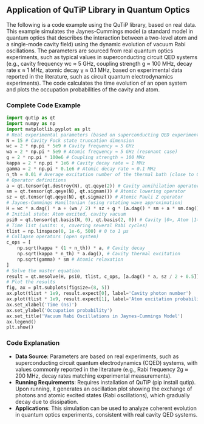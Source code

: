 ## Application of QuTiP Library in Quantum Optics
The following is a code example using the QuTiP library, based on real data. This example simulates the Jaynes-Cummings model (a standard model in quantum optics that describes the interaction between a two-level atom and a single-mode cavity field) using the dynamic evolution of vacuum Rabi oscillations. The parameters are sourced from real quantum optics experiments, such as typical values in superconducting circuit QED systems (e.g., cavity frequency wc ≈ 5 GHz, coupling strength g ≈ 100 MHz, decay rate κ ≈ 1 MHz, atomic decay γ ≈ 0.1 MHz, based on experimental data reported in the literature, such as circuit quantum electrodynamics experiments). The code calculates the time evolution of an open system and plots the occupation probabilities of the cavity and atom.

### Complete Code Example
```python
import qutip as qt
import numpy as np
import matplotlib.pyplot as plt
# Real experimental parameters (based on superconducting QED experiments, units: 2π * Hz)
N = 15 # Cavity Fock state truncation dimension
wc = 2 * np.pi * 5e9 # Cavity frequency ≈ 5 GHz
wa = 2 * np.pi * 5e9 # Atomic frequency ≈ 5 GHz (resonant case)
g = 2 * np.pi * 100e6 # Coupling strength ≈ 100 MHz
kappa = 2 * np.pi * 1e6 # Cavity decay rate ≈ 1 MHz
gamma = 2 * np.pi * 0.1e6 # Atomic decay rate ≈ 0.1 MHz
n_th = 0.01 # Average excitation number of the thermal bath (close to 0 at low temperatures)
# Operator definitions
a = qt.tensor(qt.destroy(N), qt.qeye(2)) # Cavity annihilation operator
sm = qt.tensor(qt.qeye(N), qt.sigmam()) # Atomic lowering operator
sz = qt.tensor(qt.qeye(N), qt.sigmaz()) # Atomic Pauli Z operator
# Jaynes-Cummings Hamiltonian (using rotating wave approximation)
H = wc * a.dag() * a + (wa / 2) * sz + g * (a.dag() * sm + a * sm.dag())
# Initial state: Atom excited, cavity vacuum
psi0 = qt.tensor(qt.basis(N, 0), qt.basis(2, 0)) # Cavity |0>, Atom |1>
# Time list (units: s, covering several Rabi cycles)
tlist = np.linspace(0, 1e-6, 500) # 0 to 1 μs
# Collapse operators (open system)
c_ops = [
    np.sqrt(kappa * (1 + n_th)) * a, # Cavity decay
    np.sqrt(kappa * n_th) * a.dag(), # Cavity thermal excitation
    np.sqrt(gamma) * sm # Atomic relaxation
]
# Solve the master equation
result = qt.mesolve(H, psi0, tlist, c_ops, [a.dag() * a, sz / 2 + 0.5]) # Expectation values: Cavity photon number, atomic excitation probability
# Plot the results
fig, ax = plt.subplots(figsize=(8, 5))
ax.plot(tlist * 1e9, result.expect[0], label='Cavity photon number')
ax.plot(tlist * 1e9, result.expect[1], label='Atom excitation probability')
ax.set_xlabel('Time (ns)')
ax.set_ylabel('Occupation probability')
ax.set_title('Vacuum Rabi Oscillations in Jaynes-Cummings Model')
ax.legend()
plt.show()
```

### Code Explanation
- **Data Source**: Parameters are based on real experiments, such as superconducting circuit quantum electrodynamics (CQED) systems, with values commonly reported in the literature (e.g., Rabi frequency 2g ≈ 200 MHz, decay rates matching experimental measurements).
- **Running Requirements**: Requires installation of QuTiP (pip install qutip). Upon running, it generates an oscillation plot showing the exchange of photons and atomic excited states (Rabi oscillations), which gradually decay due to dissipation.
- **Applications**: This simulation can be used to analyze coherent evolution in quantum optics experiments, consistent with real cavity QED systems.
